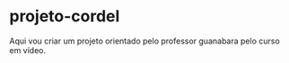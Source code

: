 # projeto-cordel
 Aqui vou criar um projeto orientado pelo professor guanabara pelo curso em vídeo.

